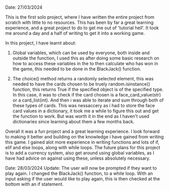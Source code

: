 Date: 27/03/2024

This is the first solo project, where I have written the entire project from scratch with little to no resources. 
This has been by far a great learning experience, and a great project to do to get me out of 'tutorial hell'. 
It took me around a day and a half of writing to get it into a working game.

In this project, I have learnt about:

1. Global variables, which can be used by everyone, both inside and outside the function,
I used this as after doing some basic research on how to access these variables in the to
then calculate who has won in the game, this needed to be done in the BlackJack() function.

2. The choice() method returns a randomly selected element, this was needed to have the cards chosen
to be truely random.isinstance() function, this returns True if the specified object is of the specified type.
In this case, it was to check if the card chosen is a face_card_value(str) or a card_list(int). And then i was
able to iterate and sum through both of these types of cards. This was nessaccery as i had to store the face
card values in a dictionary, it took me a while to figure this out and get the function to work. But was worth
it in the end as I haven't used dictionaries since learning about them a few months back.

Overall it was a fun project and a great learning experience. I look forward to making it better and building on 
the knowledge i have gained from writing this game. I gained alot more experience in writing functions and lots 
of if, elif and else loops, along with while loops. The future plans for this project is to add a currency system, 
also get around using global variables, as I have had advice on against using these, unless absolutely necessary.


Date: 28/03/2024
Update:
The user will now be prompted if they want to play again. I changed the BlackJack() function, to a while loop. With an input asking if the user would like to play again, this is then checked at the bottom with an if statement.
